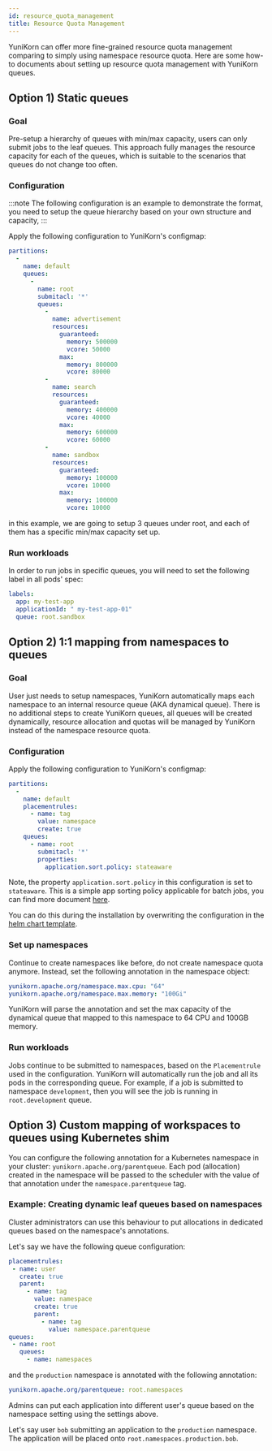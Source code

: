 ```yaml
---
id: resource_quota_management
title: Resource Quota Management
---
```


<!--
Licensed to the Apache Software Foundation (ASF) under one
or more contributor license agreements.  See the NOTICE file
distributed with this work for additional information
regarding copyright ownership.  The ASF licenses this file
to you under the Apache License, Version 2.0 (the
"License"); you may not use this file except in compliance
with the License.  You may obtain a copy of the License at

  http://www.apache.org/licenses/LICENSE-2.0

Unless required by applicable law or agreed to in writing,
software distributed under the License is distributed on an
"AS IS" BASIS, WITHOUT WARRANTIES OR CONDITIONS OF ANY
KIND, either express or implied.  See the License for the
specific language governing permissions and limitations
under the License.
-->

YuniKorn can offer more fine-grained resource quota management comparing to simply
using namespace resource quota. Here are some how-to documents about setting up
resource quota management with YuniKorn queues.

## Option 1) Static queues

### Goal

Pre-setup a hierarchy of queues with min/max capacity, users can only submit
jobs to the leaf queues. This approach fully manages the resource capacity for
each of the queues, which is suitable to the scenarios that queues do not change
too often.

### Configuration

:::note
The following configuration is an example to demonstrate the format,
you need to setup the queue hierarchy based on your own structure and capacity,
:::

Apply the following configuration to YuniKorn's configmap:

```yaml
partitions:
  -
    name: default
    queues:
      -
        name: root
        submitacl: '*'
        queues:
          -
            name: advertisement
            resources:
              guaranteed:
                memory: 500000
                vcore: 50000
              max:
                memory: 800000
                vcore: 80000
          -
            name: search
            resources:
              guaranteed:
                memory: 400000
                vcore: 40000
              max:
                memory: 600000
                vcore: 60000
          -
            name: sandbox
            resources:
              guaranteed:
                memory: 100000
                vcore: 10000
              max:
                memory: 100000
                vcore: 10000
```

in this example, we are going to setup 3 queues under root, and each of them has
a specific min/max capacity set up.

### Run workloads

In order to run jobs in specific queues, you will need to set the following label in all pods' spec:

```yaml
labels:
  app: my-test-app
  applicationId: " my-test-app-01"
  queue: root.sandbox
```

## Option 2) 1:1 mapping from namespaces to queues

### Goal

User just needs to setup namespaces, YuniKorn automatically maps each namespace to an internal resource queue (AKA dynamical queue).
There is no additional steps to create YuniKorn queues, all queues will be created dynamically,
resource allocation and quotas will be managed by YuniKorn instead of the namespace resource quota.

### Configuration

Apply the following configuration to YuniKorn's configmap:

```yaml
partitions:
  -
    name: default
    placementrules:
      - name: tag
        value: namespace
        create: true
    queues:
      - name: root
        submitacl: '*'
        properties:
          application.sort.policy: stateaware

```

Note, the property `application.sort.policy` in this configuration is set to
`stateaware`. This is a simple app sorting policy applicable for batch jobs, you
can find more document [here](sorting_policies.md#StateAwarePolicy).

You can do this during the installation by overwriting the configuration in the
[helm chart template](https://github.com/apache/incubator-yunikorn-release/blob/724ec82d0d548598e170cc6d5ca6aaae00f8286c/helm-charts/yunikorn/values.yaml#L71-L81).

### Set up namespaces

Continue to create namespaces like before, do not create namespace quota anymore.
Instead, set the following annotation in the namespace object:

```yaml
yunikorn.apache.org/namespace.max.cpu: "64"
yunikorn.apache.org/namespace.max.memory: "100Gi"
```

YuniKorn will parse the annotation and set the max capacity of the dynamical queue
that mapped to this namespace to 64 CPU and 100GB memory.

### Run workloads

Jobs continue to be submitted to namespaces, based on the `Placementrule` used
in the configuration. YuniKorn will automatically run the job and all its pods in
the corresponding queue. For example, if a job is submitted to namespace `development`,
then you will see the job is running in `root.development` queue.

## Option 3) Custom mapping of workspaces to queues using Kubernetes shim

You can configure the following annotation for a Kubernetes namespace in your cluster: `yunikorn.apache.org/parentqueue`.
Each pod (allocation) created in the namespace will be passed to the scheduler with the value of that annotation under the `namespace.parentqueue` tag.

### Example: Creating dynamic leaf queues based on namespaces

Cluster administrators can use this behaviour to put allocations in dedicated queues based on the namespace's annotations.

Let's say we have the following queue configuration:
```yaml
placementrules:
 - name: user
   create: true
   parent:
     - name: tag
       value: namespace
       create: true
       parent:
         - name: tag
           value: namespace.parentqueue
queues:
 - name: root
   queues:
     - name: namespaces
```
and the `production` namespace is annotated with the following annotation:
```yaml
yunikorn.apache.org/parentqueue: root.namespaces
```

Admins can put each application into different user's queue based on the namespace setting using the settings above.

Let's say user `bob` submitting an application to the `production` namespace. The application will be placed onto `root.namespaces.production.bob`.